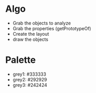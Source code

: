 # Algo

- Grab the objects to analyze
- Grab the properties (getPrototypeOf)
- Create the layout
- draw the objects

# Palette

- grey1: #333333
- grey2: #292929
- grey3: #242424